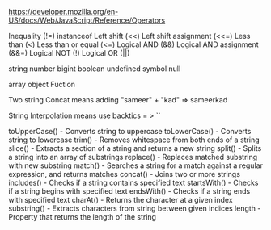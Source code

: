 <!-- Try to understand comparison symbol -->

https://developer.mozilla.org/en-US/docs/Web/JavaScript/Reference/Operators

Inequality (!=)
instanceof
Left shift (<<)
Left shift assignment (<<=)
Less than (<)
Less than or equal (<=)
Logical AND (&&)
Logical AND assignment (&&=)
Logical NOT (!)
Logical OR (||)

<!-- There are to types of dataTypes Primitive and Referance type (non primitive ) -->

 <!-- There are 7 primitive data types: -->

string
number
bigint
boolean
undefined
symbol
null

<!-- There are 3 Non-primitive data types: -->

array
object
Fuction

<!--  Stack And Heap-->

<!-- String  -->

Two string Concat means adding "sameer" + "kad" => sameerkad

String Interpolation means use backtics = > ``

<!-- string Methods -->

toUpperCase() - Converts string to uppercase
toLowerCase() - Converts string to lowercase
trim() - Removes whitespace from both ends of a string
slice() - Extracts a section of a string and returns a new string
split() - Splits a string into an array of substrings
replace() - Replaces matched substring with new substring
match() - Searches a string for a match against a regular expression, and returns matches
concat() - Joins two or more strings
includes() - Checks if a string contains specified text
startsWith() - Checks if a string begins with specified text
endsWith() - Checks if a string ends with specified text
charAt() - Returns the character at a given index
substring() - Extracts characters from string between given indices
length - Property that returns the length of the string
